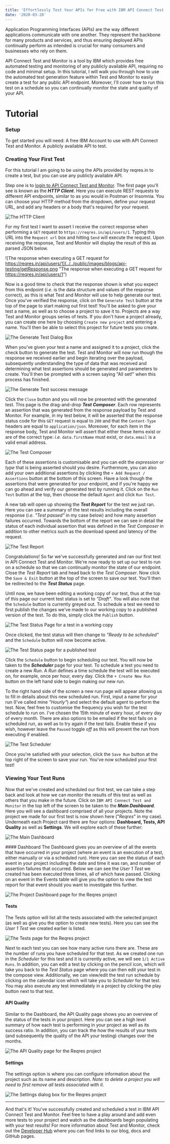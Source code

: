 ```yaml
---
title: 'Effortlessly Test Your APIs for Free with IBM API Connect Test and Monitor'
date: '2020-03-28'
---
```


Application Programming Interfaces (APIs) are the way different applications communicate with one another. They represent the backbone for many products and services, and thus ensuring deployed APIs continually perform as intended is crucial for many consumers and businesses who rely on them.

API Connect Test and Monitor is a tool by IBM which provides free automated testing and monitoring of any publicly available API, requiring no code and minimal setup. In this tutorial, I will walk you through how to use the automated test generation feature within Test and Monitor to easily create a test for any public API endpoint. Moreover, I'll cover how to run this test on a schedule so you can continually monitor the state and quality of your API.



# Tutorial
### Setup
To get started you will need:
A free IBM Account to use with API Connect Test and Monitor.
A publicly available API to test.

### Creating Your First Test
For this tutorial I am going to be using the APIs provided by reqres.in to create a test, but you can use any publicly available API.

Step one is to [login to API Connect Test and Monitor](https://us-east.apitest.apiconnect.ibmcloud.com/app/). The first page you'll see is known as the **_HTTP Client_**. Here you can execute REST requests to different API endpoints, similar to as you would in Postman or Insomnia. You can choose your HTTP method from the dropdown, define your request URL, and add any headers or a body that's required for your request.

![The HTTP Client](../../public/images/blogs/api-testing/httpClient.png "The HTTP Client")

For my first test I want to assert I receive the correct response when performing a `GET` request to `https://reqres.in/api/users/1`. Typing this URL into the `Request url` box and hitting `Send` will execute the request. Upon receiving the response, Test and Monitor will display the result of this as parsed JSON below.

![The response when executing a GET request for https://reqres.in/api/users/1](../../public/images/blogs/api-testing/getResponse.png "The response when executing a GET request for https://reqres.in/api/users/1")

Now is a good time to check that the response shown is what you expect from this endpoint (_i.e._ is the data structure and values of the response correct), as this is what Test and Monitor will use to help generate our test. Once you've verified the response, click on the `Generate Test` button at the top of the page to start making out first test! You'll be asked to give your test a name, as well as to choose a project to save it to. Projects are a way Test and Monitor groups series of tests. If you don't have a project already, you can create one here by choosing `Create new project` and entering a name. You'll then be able to select this project for future tests you create.

![The Generate Test Dialog Box](../../public/images/blogs/api-testing/generateTest.png "The Generate Test Dialog Box")

When you've given your test a name and assigned it to a project, click the check button to generate the test. Test and Monitor will now run though the response we received earlier and begin iterating over the payload, subsequently understanding the type of data that was received and determining what test assertions should be generated and parameters to create. You'll then be prompted with a screen saying "All set!" when this process has finished.

![The Generate Test success message](../../public/images/blogs/api-testing/generateTestSuccess.png "The Generate Test success message")

Click the `Close` button and you will now be presented with the generated test. This page is the drag-and-drop **_Test Composer_**. Each row represents an assertion that was generated from the response payload by Test and Monitor. For example, in my test below, it will be asserted that the response status code for this `GET` request is equal to `200` and that the `Content-Type` headers are equal to `application/json`. Moreover, for each item in the response body, Test and Monitor will assert that either these items exist or are of the correct type: _i.e._ `data.firstName` must exist, or `data.email` is a valid email address.

![The Test Composer](../../public/images/blogs/api-testing/testComposer.png "The Test Composer")

Each of these assertions is customisable and you can edit the _expression_ or _type_ that is being asserted should you desire. Furthermore, you can also add your own additional assertions by clicking the `+ Add Request / Assertions` button at the bottom of this screen. Have a look though the assertions that were generated for your endpoint, and if you're happy we can go ahead and verify our generated test by running it. Click on the `Run Test` button at the top, then choose the default `Agent` and click `Run Test`.

A new tab will open up showing the **_Test Report_** for the test we just ran. Here you can see a summary of the test results including the overall response (_i.e._ _"Test passed"_ in my case below) and how many assertion failures occurred. Towards the bottom of the report we can see in detail the status of each individual assertion that was defined in the _Test Composer_ in addition to other metrics such as the download speed and latency of the request.

![The Test Report](../../public/images/blogs/api-testing/testReport.png "The Test Report")

Congratulations! So far we've successfully generated and ran our first test in API Connect Test and Monitor. We're now ready to set up our test to run on a schedule so that we can continually monitor the state of our endpoint. Close the _Test Report_ tab and head back to the _Test Composer_. Now click the `Save & Exit` button at the top of the screen to save our test. You'll then be redirected to the **_Test Status_** page.


Until now, we have been editing a working copy of our test, thus at the top of this page our current test status is set to _"Draft"_. You will also note that the `Schedule` button is currently greyed out. To schedule a test we need to first publish the changes we've made to our working copy to a published version of the test. To do this, simply click the `Publish` button.

![The Test Status Page for a test in a working copy](../../public/images/blogs/api-testing/testStatusPage.png "The Test Status Page for a test in a working copy")

Once clicked, the test status will then change to _"Ready to be scheduled"_ and the `Schedule` button will now become active.

![The Test Status page for a published test](../../public/images/blogs/api-testing/testStatusPagePublished.png "The Test Status page for a published test")

Click the `Schedule` button to begin scheduling our test. You will now be taken to the **_Scheduler_** page for your test. To schedule a test you need to create a new _Run_. A _Run_ defines a time schedule the test will be executed on, for example, once per hour, every day. Click the `+ Create New Run` button on the left hand side to begin making our new run.

To the right hand side of the screen a new run page will appear allowing us to fill in details about this new scheduled run. First, input a name for your run (I've called mine _"Hourly"_) and select the default agent to perform the test. Now, feel free to customise the frequency you wish for the test schedule to run on. I've chosen the 15th minute of every hour, of every day of every month. There are also options to be emailed if the test fails on a scheduled run, as well as to try again if the test fails. Enable these if you wish, however leave the `Paused` toggle _off_ as this will prevent the run from executing if enabled.

![The Test Scheduler](../../public/images/blogs/api-testing/testScheduler.png "The Test Scheduler")

Once you're satisfied with your selection, click the `Save Run` button at the top right of the screen to save your run. You've now scheduled your first test!


### Viewing Your Test Runs
Now that we've created and scheduled our first test, we can take a step back and look at how we can monitor the results of this test as well as others that you make in the future. Click on `IBM API Connect Test and Monitor` in the top left of the screen to be taken to the **_Main Dashboard_**. Here you will see a dashboard comprised of all your projects. Note the project we made for our first test is now shown here ("_Reqres_" in my case). Underneath each Project card there are four options: **Dashboard, Tests, API Quality** as well as **Settings**. We will explore each of these further:

![The Main Dashboard](../../public/images/blogs/api-testing/mainDashboard.png "The Main Dashboard")

#### Dashboard
The Dashboard gives you an overview of all the events that have occurred in your project (where an event is an execution of a test, either manually or via a scheduled run). Here you can see the status of each event in your project including the date and time it was ran, and number of assertion failures that occurred. Below we can see the _User 1 Test_ we created has been executed three times, all of which have passed. Clicking on an event in the Events table will give you the option to view the test report for that event should you want to investigate this further.

![The Project Dashboard page for the Reqres project](../../public/images/blogs/api-testing/projectDashboard.png "The Project Dashboard page for the Reqres project")

#### Tests
The Tests option will list all the tests associated with the selected project (as well as give you the option to create new tests). Here you can see the _User 1 Test_ we created earlier is listed.

![The Tests page for the Reqres project](../../public/images/blogs/api-testing/testsPage.png "The Tests page for the Reqres project")

Next to each test you can see how many active runs there are. These are the number of runs you have scheduled for that test. As we created one run in the _Scheduler_ for this test and it is currently active, we will see `1/1 Active Runs`. In addition, you can edit a test by clicking on the pencil icon, which will take you back to the _Test Status_ page where you can then edit your test in the compose view. Additionally, we can view/edit the test run schedule by clicking on the calendar icon which will take you to _Scheduler_ for that test. You may also execute any test immediately in a project by clicking the play button next to that test.

#### API Quality
Similar to the Dashboard, the API Quality page shows you an overview of the status of the tests in your project. Here you can see a high level summary of how each test is performing in your project as well as its success ratio. In addition, you can track the how the results of your tests (and subsequently the quality of the API your testing) changes over the months.

![The API Quality page for the Reqres project](../../public/images/blogs/api-testing/APIQuality.png "The API Quality page for the Reqres project")

#### Settings
The settings option is where you can configure information about the project such as its name and description. _Note: to delete a project you will need to first remove all tests associated with it._

![The Settings dialog box for the Reqres project](../../public/images/blogs/api-testing/settings.png "The Settings dialog box for the Reqres project")

---

And that's it! You've successfully created and scheduled a test in IBM API Connect Test and Monitor. Feel free to have a play around and add even more tests to your project and watch as the dashboards begin populating with your test results! For more information about Test and Monitor, check out the [Developer Hub](https://us-east.apitest.apiconnect.ibmcloud.com/app/) where you can find links to our blog, docs and GitHub pages.